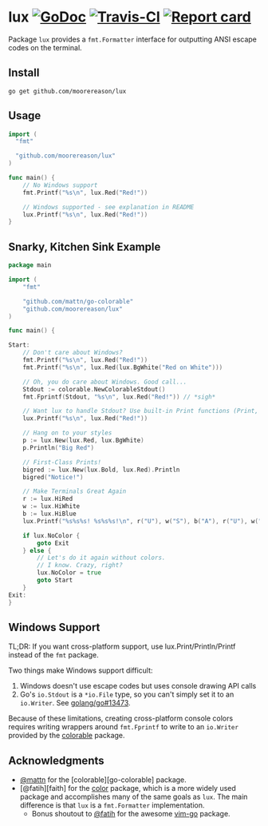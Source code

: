 # lux [![GoDoc](https://godoc.org/github.com/moorereason/lux?status.svg)](http://godoc.org/github.com/moorereason/lux) [![Travis-CI](https://travis-ci.org/moorereason/lux.svg)](https://travis-ci.org/moorereason/lux) [![Report card](https://goreportcard.com/badge/github.com/moorereason/lux)](https://goreportcard.com/report/github.com/moorereason/lux)

Package `lux` provides a `fmt.Formatter` interface for outputting ANSI escape codes on the terminal.

## Install

```text
go get github.com/moorereason/lux
```

## Usage

```go
import (
  "fmt"

  "github.com/moorereason/lux"
)

func main() {
	// No Windows support
	fmt.Printf("%s\n", lux.Red("Red!"))

	// Windows supported - see explanation in README
	lux.Printf("%s\n", lux.Red("Red!"))
}
```

## Snarky, Kitchen Sink Example

```go
package main

import (
	"fmt"

	"github.com/mattn/go-colorable"
	"github.com/moorereason/lux"
)

func main() {

Start:
	// Don't care about Windows?
	fmt.Printf("%s\n", lux.Red("Red!"))
	fmt.Printf("%s\n", lux.Red(lux.BgWhite("Red on White")))

	// Oh, you do care about Windows. Good call...
	Stdout := colorable.NewColorableStdout()
	fmt.Fprintf(Stdout, "%s\n", lux.Red("Red!")) // *sigh*

	// Want lux to handle Stdout? Use built-in Print functions (Print, Println, Printf)
	lux.Printf("%s\n", lux.Red("Red!"))

	// Hang on to your styles
	p := lux.New(lux.Red, lux.BgWhite)
	p.Println("Big Red")

	// First-Class Prints!
	bigred := lux.New(lux.Bold, lux.Red).Println
	bigred("Notice!")

	// Make Terminals Great Again
	r := lux.HiRed
	w := lux.HiWhite
	b := lux.HiBlue
	lux.Printf("%s%s%s! %s%s%s!\n", r("U"), w("S"), b("A"), r("U"), w("S"), b("A"))

	if lux.NoColor {
		goto Exit
	} else {
		// Let's do it again without colors.
		// I know. Crazy, right?
		lux.NoColor = true
		goto Start
	}
Exit:
}
```

## Windows Support

TL;DR: If you want cross-platform support, use lux.Print/Println/Printf instead
of the `fmt` package.

Two things make Windows support difficult:

1. Windows doesn't use escape codes but uses console drawing API calls
2. Go's `io.Stdout` is a `*io.File` type, so you can't simply set it to an
   `io.Writer`. See [golang/go#13473](https://github.com/golang/go/issues/13473).

Because of these limitations, creating cross-platform console colors requires
writing wrappers around `fmt.Fprintf` to write to an `io.Writer` provided by
the [colorable][colorable] package.

## Acknowledgments

- [@mattn][mattn] for the [colorable][go-colorable] package.
- [@fatih][faith] for the [color] package,
  which is a more widely used package and accomplishes many of the same goals as `lux`.
  The main difference is that `lux` is a `fmt.Formatter` implementation.
    - Bonus shoutout to [@fatih][fatih] for the awesome [vim-go][vim-go] package.


[fatih]:  https://github.com/fatih
[color]:  https://github.com/fatih/color
[vim-go]: https://github.com/fatih/vim-go
[mattn]:  https://github.com/mattn
[colorable]: https://github.com/mattn/go-colorable
